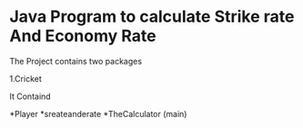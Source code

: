 # Java Program to calculate Strike rate And Economy Rate
The Project contains two packages 

1.Cricket

It Containd

*Player
*sreateanderate
*TheCalculator (main)

